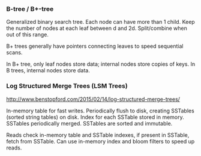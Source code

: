 ### B-tree / B+-tree

Generalized binary search tree. Each node can have more than 1 child. Keep the number of nodes at each leaf between d and 2d. Split/combine when out of this range.

B+ trees generally have pointers connecting leaves to speed sequential scans.

In B+ tree, only leaf nodes store data; internal nodes store copies of keys. In B trees, internal nodes store data.


### Log Structured Merge Trees (LSM Trees)

http://www.benstopford.com/2015/02/14/log-structured-merge-trees/

In-memory table for fast writes.
Periodically flush to disk, creating SSTables (sorted string tables) on disk. Index for each SSTable stored in memory.
SSTables periodically merged. SSTables are sorted and immutable.

Reads check in-memory table and SSTable indexes, if present in SSTable, fetch from SSTable. Can use in-memory index and bloom filters to speed up reads.